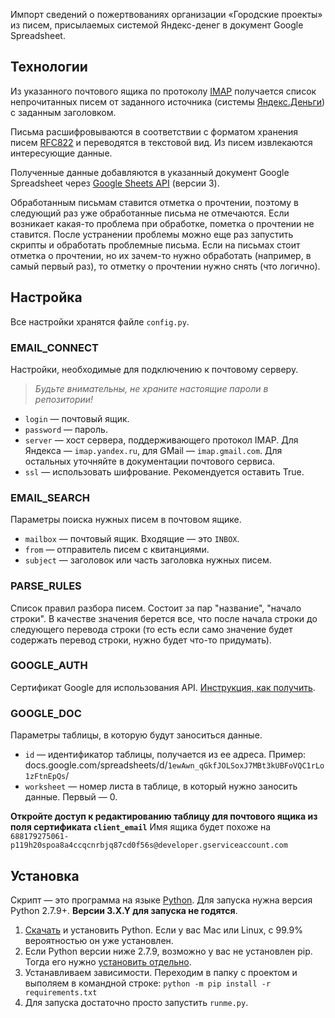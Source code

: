 
Импорт сведений о пожертвованиях организации «Городские проекты» из писем, присылаемых системой Яндекс-денег в документ Google Spreadsheet.


Технологии
----------

Из указанного почтового ящика по протоколу [IMAP](https://tools.ietf.org/html/rfc3501) получается список непрочитанных писем от заданного источника (системы [Яндекс.Деньги](https://money.yandex.ru/actions)) с заданным заголовком.

Письма расшифровываются в соответствии с форматом хранения писем [RFC822](https://tools.ietf.org/html/rfc822) и переводятся в текстовой вид. Из писем извлекаются интересующие данные.

Полученные данные добавляются в указанный документ Google Spreadsheet через [Google Sheets API](https://developers.google.com/google-apps/spreadsheets/) (версии 3).

Обработанным письмам ставится отметка о прочтении, поэтому в следующий раз уже обработанные письма не отмечаются. Если возникает какая-то проблема при обработке, пометка о прочтении не ставится. После устранении проблемы можно еще раз запустить скрипты и обработать проблемные письма. Если на письмах стоит отметка о прочтении, но их зачем-то нужно обработать (например, в самый первый раз), то отметку о прочтении нужно снять (что логично).


Настройка
---------

Все настройки хранятся файле `config.py`.

### EMAIL_CONNECT

Настройки, необходимые для подключению к почтовому серверу.

> *Будьте внимательны, не храните настоящие пароли в репозитории!*

* `login` — почтовый ящик.
* `password` — пароль.
* `server` — хост сервера, поддерживающего протокол IMAP. Для Яндекса — `imap.yandex.ru`, для GMail — `imap.gmail.com`. Для остальных уточняйте в документации почтового сервиса.
* `ssl` — использовать шифрование. Рекомендуется оставить True.

### EMAIL_SEARCH

Параметры поиска нужных писем в почтовом ящике.

* `mailbox` — почтовый ящик. Входящие — это `INBOX`.
* `from` — отправитель писем с квитанциями.
* `subject` — заголовок или часть заголовка нужных писем.

### PARSE_RULES

Список правил разбора писем. Состоит за пар "название", "начало строки". В качестве значения берется все, что после начала строки до следующего перевода строки (то есть если само значение будет содержать перевод строки, нужно будет что-то придумать).

### GOOGLE_AUTH

Сертификат Google для использования API. [Инструкция, как получить](https://docs.google.com/document/d/1nLHQ9wFxU6VslSoqQNU8Mj5LgsNPuNBNedNJG1LuPTY/).

### GOOGLE_DOC

Параметры таблицы, в которую будут заноситься данные.

* `id` — идентификатор таблицы, получается из ее адреса. Пример: docs.google.com/spreadsheets/d/`1ewAwn_qGkfJOLSoxJ7MBt3kUBFoVQC1rLo1zFtnEpQs`/
* `worksheet` — номер листа в таблице, в который нужно заносить данные. Первый — 0.

**Откройте доступ к редактированию таблицу для почтового ящика из поля сертификата `client_email`** Имя ящика будет похоже на `688179275061-p119h20spoa8a4ccqcnrbjq87cd0f56s@developer.gserviceaccount.com`

Установка
---------

Скрипт — это программа на языке [Python](https://www.python.org). Для запуска нужна версия Python 2.7.9+. **Версии 3.X.Y для запуска не годятся**.

1. [Скачать](https://www.python.org/downloads/) и установить Python. Если у вас Mac или Linux, с 99.9% вероятностью он уже установлен.
2. Если Python версии ниже 2.7.9, возможно у вас не установлен pip. Тогда его нужно [установить отдельно](https://pip.pypa.io/en/latest/installing.html).
3. Устанавливаем зависимости. Переходим в папку с проектом и выполяем в командной строке:
  ```python -m pip install -r requirements.txt```
4. Для запуска достаточно просто запустить `runme.py`.
